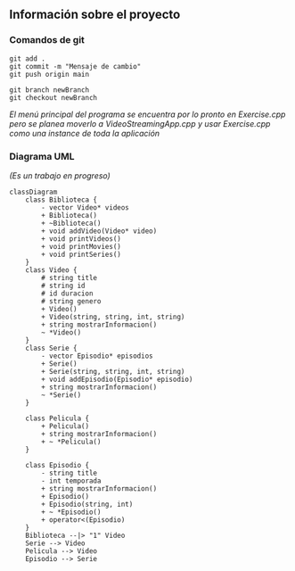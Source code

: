 ## Información sobre el proyecto

### Comandos de git
```
git add .
git commit -m "Mensaje de cambio"
git push origin main
```
```
git branch newBranch 
git checkout newBranch
```

*El menú principal del programa se encuentra por lo pronto en Exercise.cpp pero se planea moverlo a VideoStreamingApp.cpp y usar Exercise.cpp como una instance de toda la aplicación*

### Diagrama UML

_(Es un trabajo en progreso)_
```mermaid 
classDiagram 
    class Biblioteca { 
        - vector Video* videos
        + Biblioteca()
        + ~Biblioteca()
        + void addVideo(Video* video)
        + void printVideos() 
        + void printMovies()
        + void printSeries()
    }
    class Video {
        # string title
        # string id
        # id duracion 
        # string genero 
        + Video() 
        + Video(string, string, int, string) 
        + string mostrarInformacion() 
        ~ *Video()
    }
    class Serie { 
        - vector Episodio* episodios
        + Serie()
        + Serie(string, string, int, string)
        + void addEpisodio(Episodio* episodio)
        + string mostrarInformacion()
        ~ *Serie()
    }

    class Pelicula {
        + Pelicula()
        + string mostrarInformacion()
        + ~ *Pelicula()
    }

    class Episodio { 
        - string title 
        - int temporada
        + string mostrarInformacion()
        + Episodio()
        + Episodio(string, int)
        + ~ *Episodio()
        + operator<(Episodio)
    }
    Biblioteca --|> "1" Video
    Serie --> Video
    Pelicula --> Video
    Episodio --> Serie 


    
```
